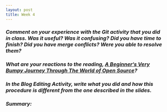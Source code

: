 ```yaml
---
layout: post
title: Week 4
---
```

### **_Comment on your experience with the Git activity that you did in class. Was it useful? Was it confusing? Did you have time to finish? Did you have merge conflicts? Were you able to resolve them?_**

### **_What are your reactions to the reading, [A Beginner‘s Very Bumpy Journey Through The World of Open Source][link]?_**

### **_In the Blog Editing Activity, write what you did and how this procedure is different from the one described in the slides._**

### **_Summary:_**

[link]: https://www.freecodecamp.org/news/a-beginners-very-bumpy-journey-through-the-world-of-open-source-4d108d540b39/
